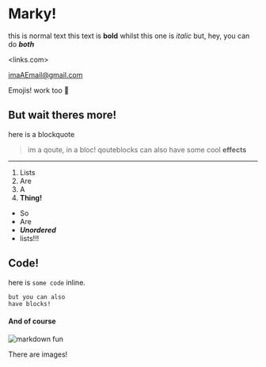# Marky!
this is normal text
this text is **bold** whilst this one is *italic*
but, hey, you can do ***both***

<links.com>

<imaAEmail@gmail.com>

Emojis! work too 🍔


## But wait theres more!

here is a blockquote

> im a qoute, in a bloc!
> qouteblocks can also have some cool **effects**

---

1. Lists
2. Are
3. A 
4. **Thing!**

- So 
- Are
- ***Unordered***
- lists!!!

## Code!

here is `some code` inline.

```
but you can also
have blocks!
```

#### And of course
![markdown fun](https://www.busybeecandles.co.uk/wp-content/uploads/2013/08/apple-benefits32.jpg)

There are images!
